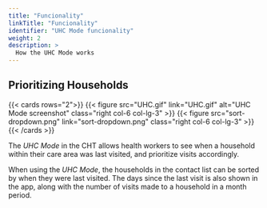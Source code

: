 ```yaml
---
title: "Funcionality"
linkTitle: "Funcionality"
identifier: "UHC Mode funcionality"
weight: 2
description: >
  How the UHC Mode works
---
```


## Prioritizing Households

{{< cards rows="2">}}
{{< figure src="UHC.gif" link="UHC.gif" alt="UHC Mode screenshot" class="right col-6 col-lg-3" >}}
{{< figure src="sort-dropdown.png" link="sort-dropdown.png" class="right col-6 col-lg-3" >}}
{{< /cards >}}

The _UHC Mode_ in the CHT allows health workers to see when a household within their care area was last visited, and prioritize visits accordingly.

When using the _UHC Mode_, the households in the contact list can be sorted by when they were last visited. The days since the last visit is also shown in the app, along with the number of visits made to a household in a month period.
